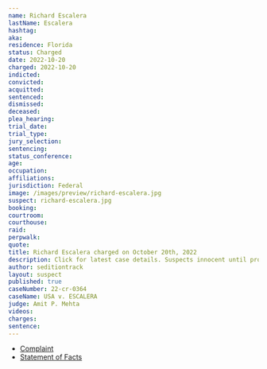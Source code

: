 ```yaml
---
name: Richard Escalera
lastName: Escalera
hashtag:
aka:
residence: Florida
status: Charged
date: 2022-10-20
charged: 2022-10-20
indicted:
convicted:
acquitted:
sentenced:
dismissed:
deceased:
plea_hearing:
trial_date:
trial_type:
jury_selection:
sentencing:
status_conference:
age:
occupation:
affiliations:
jurisdiction: Federal
image: /images/preview/richard-escalera.jpg
suspect: richard-escalera.jpg
booking:
courtroom:
courthouse:
raid:
perpwalk:
quote:
title: Richard Escalera charged on October 20th, 2022
description: Click for latest case details. Suspects innocent until proven guilty.
author: seditiontrack
layout: suspect
published: true
caseNumber: 22-cr-0364
caseName: USA v. ESCALERA
judge: Amit P. Mehta
videos:
charges:
sentence:
---
```

- [Complaint](https://www.justice.gov/usao-dc/case-multi-defendant/file/1546276/download)
- [Statement of Facts](https://www.justice.gov/usao-dc/case-multi-defendant/file/1546281/download)
